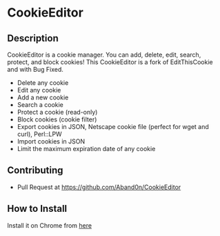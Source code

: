 CookieEditor
========================

Description
--------------

CookieEditor is a cookie manager. You can add, delete, edit, search, protect, and block cookies!
This CookieEditor is a fork of EditThisCookie and with Bug Fixed.

* Delete any cookie
* Edit any cookie
* Add a new cookie
* Search a cookie
* Protect a cookie (read-only)
* Block cookies (cookie filter)
* Export cookies in JSON, Netscape cookie file (perfect for wget and curl), Perl::LPW
* Import cookies in JSON
* Limit the maximum expiration date of any cookie

Contributing
--------------

* Pull Request at https://github.com/Aband0n/CookieEditor

How to Install
--------------

Install it on Chrome from [here](https://chrome.google.com/webstore/detail/edit-this-cookie/fngmhnnpilhplaeedifhccceomclgfbg)
